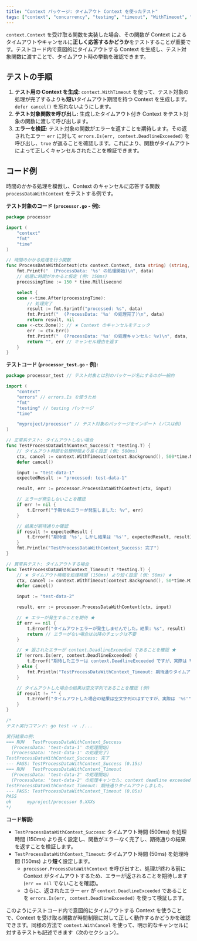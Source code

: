 ```yaml
---
title: "Context パッケージ: タイムアウト Context を使ったテスト"
tags: ["context", "concurrency", "testing", "timeout", "WithTimeout", "errors.Is", "DeadlineExceeded"]
---
```


`context.Context` を受け取る関数を実装した場合、その関数が Context によるタイムアウトやキャンセルに**正しく応答するかどうか**をテストすることが重要です。テストコード内で意図的にタイムアウトする Context を生成し、テスト対象関数に渡すことで、タイムアウト時の挙動を確認できます。

## テストの手順

1.  **テスト用の Context を生成:** `context.WithTimeout` を使って、テスト対象の処理が完了するよりも**短い**タイムアウト期間を持つ Context を生成します。`defer cancel()` を忘れないようにします。
2.  **テスト対象関数を呼び出し:** 生成したタイムアウト付き Context をテスト対象の関数に渡して呼び出します。
3.  **エラーを検証:** テスト対象の関数がエラーを返すことを期待します。その返されたエラー `err` に対して `errors.Is(err, context.DeadlineExceeded)` を呼び出し、`true` が返ることを確認します。これにより、関数がタイムアウトによって正しくキャンセルされたことを検証できます。

## コード例

時間のかかる処理を模倣し、Context のキャンセルに応答する関数 `processDataWithContext` をテストする例です。

**テスト対象のコード (`processor.go` - 例):**
```go
package processor

import (
	"context"
	"fmt"
	"time"
)

// 時間のかかる処理を行う関数
func ProcessDataWithContext(ctx context.Context, data string) (string, error) {
	fmt.Printf("  (ProcessData: '%s' の処理開始)\n", data)
	// 処理に時間がかかると仮定 (例: 150ms)
	processingTime := 150 * time.Millisecond

	select {
	case <-time.After(processingTime):
		// 処理完了
		result := fmt.Sprintf("processed: %s", data)
		fmt.Printf("  (ProcessData: '%s' の処理完了)\n", data)
		return result, nil
	case <-ctx.Done(): // ★ Context のキャンセルをチェック
		err := ctx.Err()
		fmt.Printf("  (ProcessData: '%s' の処理キャンセル: %v)\n", data, err)
		return "", err // キャンセル理由を返す
	}
}
```

**テストコード (`processor_test.go` - 例):**
```go
package processor_test // テスト対象とは別のパッケージ名にするのが一般的

import (
	"context"
	"errors" // errors.Is を使うため
	"fmt"
	"testing" // testing パッケージ
	"time"

	"myproject/processor" // テスト対象のパッケージをインポート (パスは例)
)

// 正常系テスト: タイムアウトしない場合
func TestProcessDataWithContext_Success(t *testing.T) {
	// タイムアウト時間を処理時間より長く設定 (例: 500ms)
	ctx, cancel := context.WithTimeout(context.Background(), 500*time.Millisecond)
	defer cancel()

	input := "test-data-1"
	expectedResult := "processed: test-data-1"

	result, err := processor.ProcessDataWithContext(ctx, input)

	// エラーが発生しないことを確認
	if err != nil {
		t.Errorf("予期せぬエラーが発生しました: %v", err)
	}

	// 結果が期待通りか確認
	if result != expectedResult {
		t.Errorf("期待値 '%s', しかし結果は '%s'", expectedResult, result)
	}
	fmt.Println("TestProcessDataWithContext_Success: 完了")
}

// 異常系テスト: タイムアウトする場合
func TestProcessDataWithContext_Timeout(t *testing.T) {
	// ★ タイムアウト時間を処理時間 (150ms) より短く設定 (例: 50ms) ★
	ctx, cancel := context.WithTimeout(context.Background(), 50*time.Millisecond)
	defer cancel()

	input := "test-data-2"

	result, err := processor.ProcessDataWithContext(ctx, input)

	// ★ エラーが発生することを期待 ★
	if err == nil {
		t.Errorf("タイムアウトエラーが発生しませんでした。結果: %s", result)
		return // エラーがない場合は以降のチェックは不要
	}

	// ★ 返されたエラーが context.DeadlineExceeded であることを確認 ★
	if !errors.Is(err, context.DeadlineExceeded) {
		t.Errorf("期待したエラーは context.DeadlineExceeded ですが、実際は %v (%T)", err, err)
	} else {
		fmt.Println("TestProcessDataWithContext_Timeout: 期待通りタイムアウトしました。")
	}

	// タイムアウトした場合の結果は空文字列であることを確認 (例)
	if result != "" {
		t.Errorf("タイムアウトした場合の結果は空文字列のはずですが、実際は '%s'", result)
	}
}

/*
テスト実行コマンド: go test -v ./...

実行結果の例:
=== RUN   TestProcessDataWithContext_Success
  (ProcessData: 'test-data-1' の処理開始)
  (ProcessData: 'test-data-1' の処理完了)
TestProcessDataWithContext_Success: 完了
--- PASS: TestProcessDataWithContext_Success (0.15s)
=== RUN   TestProcessDataWithContext_Timeout
  (ProcessData: 'test-data-2' の処理開始)
  (ProcessData: 'test-data-2' の処理キャンセル: context deadline exceeded)
TestProcessDataWithContext_Timeout: 期待通りタイムアウトしました。
--- PASS: TestProcessDataWithContext_Timeout (0.05s)
PASS
ok  	myproject/processor	0.XXXs
*/
```

**コード解説:**

*   `TestProcessDataWithContext_Success`: タイムアウト時間 (500ms) を処理時間 (150ms) より長く設定し、関数がエラーなく完了し、期待通りの結果を返すことを検証します。
*   `TestProcessDataWithContext_Timeout`: タイムアウト時間 (50ms) を処理時間 (150ms) より**短く**設定します。
    *   `processor.ProcessDataWithContext` を呼び出すと、処理が終わる前に Context がタイムアウトするため、エラーが返されることを期待します (`err == nil` でないことを確認)。
    *   さらに、返されたエラー `err` が `context.DeadlineExceeded` であることを `errors.Is(err, context.DeadlineExceeded)` を使って検証します。

このようにテストコード内で意図的にタイムアウトする Context を使うことで、Context を受け取る関数が時間制限に対して正しく動作するかどうかを確認できます。同様の方法で `context.WithCancel` を使って、明示的なキャンセルに対するテストも記述できます（次のセクション）。